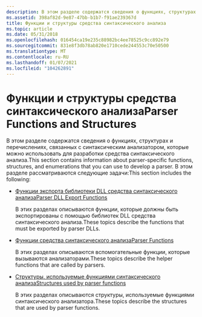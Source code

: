 ```yaml
---
description: В этом разделе содержатся сведения о функциях, структурах и перечислениях, связанных с синтаксическим анализатором, которые можно использовать для разработки средства синтаксического анализа.
ms.assetid: 398af82d-9e87-47bb-b1b7-f91ae239367d
title: Функции и структуры средства синтаксического анализа
ms.topic: article
ms.date: 05/31/2018
ms.openlocfilehash: 016454ca19e235c88982bc4ee78525c9cc892e79
ms.sourcegitcommit: 831e8f3db78ab820e1710cede244553c70e50500
ms.translationtype: MT
ms.contentlocale: ru-RU
ms.lasthandoff: 01/07/2021
ms.locfileid: "104262891"
---
```

# <a name="parser-functions-and-structures"></a><span data-ttu-id="dd365-103">Функции и структуры средства синтаксического анализа</span><span class="sxs-lookup"><span data-stu-id="dd365-103">Parser Functions and Structures</span></span>

<span data-ttu-id="dd365-104">В этом разделе содержатся сведения о функциях, структурах и перечислениях, связанных с синтаксическим анализатором, которые можно использовать для разработки средства синтаксического анализа.</span><span class="sxs-lookup"><span data-stu-id="dd365-104">This section contains information about parser-specific functions, structures, and enumerations that you can use to develop a parser.</span></span> <span data-ttu-id="dd365-105">В этом разделе рассматриваются следующие задачи:</span><span class="sxs-lookup"><span data-stu-id="dd365-105">This section includes the following:</span></span>

-   [<span data-ttu-id="dd365-106">Функции экспорта библиотеки DLL средства синтаксического анализа</span><span class="sxs-lookup"><span data-stu-id="dd365-106">Parser DLL Export Functions</span></span>](parser-dll-export-functions.md)

    <span data-ttu-id="dd365-107">В этих разделах описываются функции, которые должны быть экспортированы с помощью библиотек DLL средства синтаксического анализа.</span><span class="sxs-lookup"><span data-stu-id="dd365-107">These topics describe the functions that must be exported by parser DLLs.</span></span>

-   [<span data-ttu-id="dd365-108">Функции средства синтаксического анализа</span><span class="sxs-lookup"><span data-stu-id="dd365-108">Parser Functions</span></span>](parser-functions.md)

    <span data-ttu-id="dd365-109">В этих разделах описываются вспомогательные функции, которые вызываются анализаторами.</span><span class="sxs-lookup"><span data-stu-id="dd365-109">These topics describe the helper functions that are called by parsers.</span></span>

-   [<span data-ttu-id="dd365-110">Структуры, используемые функциями синтаксического анализа</span><span class="sxs-lookup"><span data-stu-id="dd365-110">Structures used by parser functions</span></span>](parser-structures.md)

    <span data-ttu-id="dd365-111">В этих разделах описываются структуры, используемые функциями синтаксического анализатора.</span><span class="sxs-lookup"><span data-stu-id="dd365-111">These topics describe the structures that are used by parser functions.</span></span>

 

 



